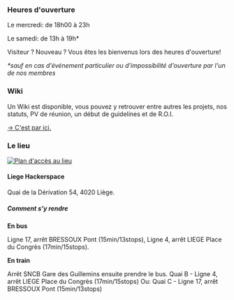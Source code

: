 ### Heures d'ouverture

Le mercredi: de 18h00 à 23h

Le samedi: de 13h à 19h*

Visiteur ? Nouveau ? Vous êtes les bienvenus lors des heures d'ouverture!

*\*sauf en cas d'événement particulier ou d'impossibilité d'ouverture par l'un de nos membres*
### Wiki

Un Wiki est disponible, vous pouvez y retrouver entre autres les projets, nos statuts, PV de réunion, un début de guidelines et de R.O.I.

[→ C'est par ici.](https://wiki.liegehacker.space)

### Le lieu
[![Plan d'accès au lieu](./dist/images/map.jpg)](https://www.openstreetmap.org/?mlat=50.64189&mlon=5.59001#map=19/50.64189/5.59001&layers=N)

#### Liege Hackerspace

Quai de la Dérivation 54, 4020 Liège.

##### Comment s'y rendre

**En bus**

Ligne 17, arrêt BRESSOUX Pont (15min/13stops),
Ligne 4, arrêt LIEGE Place du Congrès (17min/15stops).

**En train**

Arrêt SNCB Gare des Guillemins ensuite prendre le bus.
Quai B - Ligne 4, arrêt LIEGE Place du Congrès (17min/15stops)
Ou: Quai C - Ligne 17, arrêt BRESSOUX Pont (15min/13stops)
